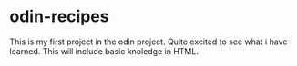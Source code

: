# odin-recipes


This is my first project in the odin project. Quite excited to see what i have learned.
This will include basic knoledge in HTML.
